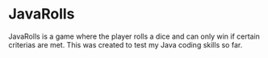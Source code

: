 # JavaRolls
JavaRolls is a game where the player rolls a dice and can only win if certain criterias are met. This was created to test my Java coding skills so far.

